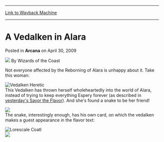 
---
[Link to Wayback Machine](https://web.archive.org/web/20211130072628/https://magic.wizards.com/en/articles/archive/arcana/vedalken-alara-2009-04-30)

[_metadata_:author]:- "Wizards of the Coast"
[_metadata_:description]:- "Not everyone affected by the Reborning of Alara is unhappy about it. Take this woman: This Vedalken has thrown herself wholeheartedly into the world of Alara, instead of trying to keep everything Espery forever (as described in yesterday's Savor the Flavor). And she's found a snake to be her friend! The snake, interestingly enough, has his own card, on which the vedalken makes"
[_metadata_:generator]:- "Drupal 7 (http://drupal.org)"
[_metadata_:node]:- "653606"
[_metadata_:publish_date]:- "2009-04-30"
[_metadata_:source]:- "div-main-content"
[_metadata_:title]:- "A Vedalken in Alara"
[_metadata_:wayback_capture_timestamp]:- "2021-11-30 07:26:28"
[_metadata_:wayback_raw_url]:- "https://web.archive.org/web/20211130072628id_/https://magic.wizards.com/en/articles/archive/arcana/vedalken-alara-2009-04-30"
[_metadata_:wayback_url]:- "https://magic.wizards.com/en/articles/archive/arcana/vedalken-alara-2009-04-30"
---


A Vedalken in Alara
===================



 Posted in **Arcana**
 on April 30, 2009 






![](https://media.magic.wizards.com/styles/auth_small/public/images/person/wizards_author.jpg)
By Wizards of the Coast











Not everyone affected by the Reborning of Alara is unhappy about it. Take this woman:


![Vedalken Heretic](http://gatherer.wizards.com/Handlers/Image.ashx?type=card&name=Vedalken+Heretic)  
This Vedalken has thrown herself wholeheartedly into the world of Alara, instead of trying to keep everything Espery forever (as described in [yesterday's Savor the Flavor](http://archive.wizards.com/Magic/Magazine/Article.aspx?x=mtg/daily/stf/36)). And she's found a snake to be her friend!


![](https://media.magic.wizards.com/image_legacy_migration/mtg/images/daily/arcana/179_VedalkenHeretic.jpg)  
The snake, interestingly enough, has his own card, on which the vedalken makes a guest appearance in the flavor text:


![Lorescale Coatl](http://gatherer.wizards.com/Handlers/Image.ashx?type=card&name=Lorescale+Coatl)  
![](https://media.magic.wizards.com/image_legacy_migration/mtg/images/daily/arcana/179_LorescaleCoatl.jpg)  






